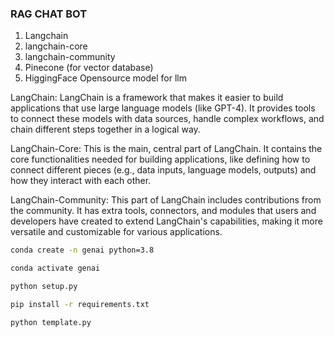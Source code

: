 ### RAG CHAT BOT
  1. Langchain
  2. langchain-core
  3. langchain-community
  4. Pinecone (for vector database)
  5. HiggingFace Opensource model for llm

LangChain: LangChain is a framework that makes it easier to build applications that use large language models (like GPT-4). It provides tools to connect these models with data sources, handle complex workflows, and chain different steps together in a logical way.

LangChain-Core: This is the main, central part of LangChain. It contains the core functionalities needed for building applications, like defining how to connect different pieces (e.g., data inputs, language models, outputs) and how they interact with each other.

LangChain-Community: This part of LangChain includes contributions from the community. It has extra tools, connectors, and modules that users and developers have created to extend LangChain's capabilities, making it more versatile and customizable for various applications.

```bash
conda create -n genai python=3.8
```

```bash
conda activate genai
```

```bash
python setup.py
```


```bash
pip install -r requirements.txt
```

```bash
python template.py
```
